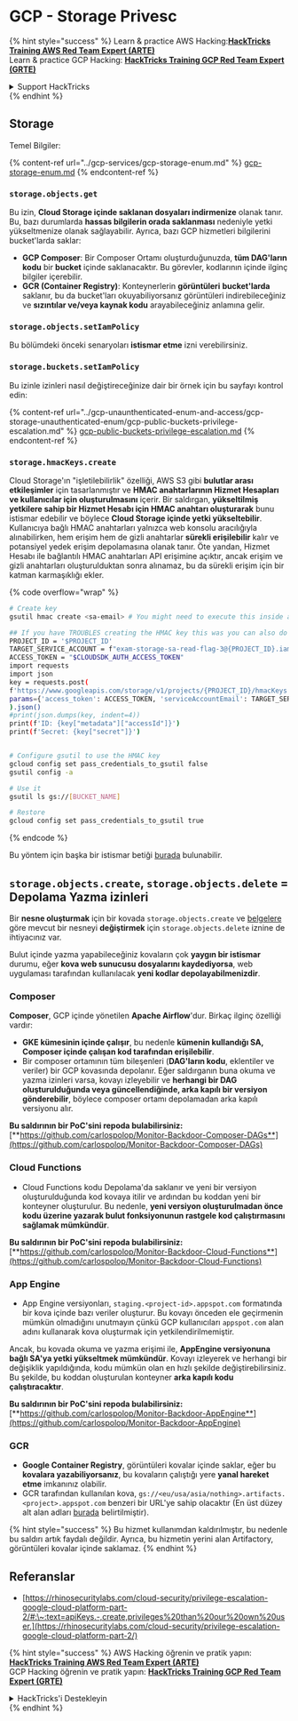 # GCP - Storage Privesc

{% hint style="success" %}
Learn & practice AWS Hacking:<img src="../../../.gitbook/assets/image (1).png" alt="" data-size="line">[**HackTricks Training AWS Red Team Expert (ARTE)**](https://training.hacktricks.xyz/courses/arte)<img src="../../../.gitbook/assets/image (1).png" alt="" data-size="line">\
Learn & practice GCP Hacking: <img src="../../../.gitbook/assets/image (2).png" alt="" data-size="line">[**HackTricks Training GCP Red Team Expert (GRTE)**<img src="../../../.gitbook/assets/image (2).png" alt="" data-size="line">](https://training.hacktricks.xyz/courses/grte)

<details>

<summary>Support HackTricks</summary>

* Check the [**subscription plans**](https://github.com/sponsors/carlospolop)!
* **Join the** 💬 [**Discord group**](https://discord.gg/hRep4RUj7f) or the [**telegram group**](https://t.me/peass) or **follow** us on **Twitter** 🐦 [**@hacktricks\_live**](https://twitter.com/hacktricks\_live)**.**
* **Share hacking tricks by submitting PRs to the** [**HackTricks**](https://github.com/carlospolop/hacktricks) and [**HackTricks Cloud**](https://github.com/carlospolop/hacktricks-cloud) github repos.

</details>
{% endhint %}

## Storage

Temel Bilgiler:

{% content-ref url="../gcp-services/gcp-storage-enum.md" %}
[gcp-storage-enum.md](../gcp-services/gcp-storage-enum.md)
{% endcontent-ref %}

### `storage.objects.get`

Bu izin, **Cloud Storage içinde saklanan dosyaları indirmenize** olanak tanır. Bu, bazı durumlarda **hassas bilgilerin orada saklanması** nedeniyle yetki yükseltmenize olanak sağlayabilir. Ayrıca, bazı GCP hizmetleri bilgilerini bucket'larda saklar:

* **GCP Composer**: Bir Composer Ortamı oluşturduğunuzda, **tüm DAG'ların kodu** bir **bucket** içinde saklanacaktır. Bu görevler, kodlarının içinde ilginç bilgiler içerebilir.
* **GCR (Container Registry)**: Konteynerlerin **görüntüleri** **bucket'larda** saklanır, bu da bucket'ları okuyabiliyorsanız görüntüleri indirebileceğiniz ve **sızıntılar ve/veya kaynak kodu** arayabileceğiniz anlamına gelir.

### `storage.objects.setIamPolicy`

Bu bölümdeki önceki senaryoları **istismar etme** izni verebilirsiniz.

### **`storage.buckets.setIamPolicy`**

Bu izinle izinleri nasıl değiştireceğinize dair bir örnek için bu sayfayı kontrol edin:

{% content-ref url="../gcp-unaunthenticated-enum-and-access/gcp-storage-unauthenticated-enum/gcp-public-buckets-privilege-escalation.md" %}
[gcp-public-buckets-privilege-escalation.md](../gcp-unaunthenticated-enum-and-access/gcp-storage-unauthenticated-enum/gcp-public-buckets-privilege-escalation.md)
{% endcontent-ref %}

### `storage.hmacKeys.create`

Cloud Storage'ın "işletilebilirlik" özelliği, AWS S3 gibi **bulutlar arası etkileşimler** için tasarlanmıştır ve **HMAC anahtarlarının Hizmet Hesapları ve kullanıcılar için oluşturulmasını** içerir. Bir saldırgan, **yükseltilmiş yetkilere sahip bir Hizmet Hesabı için HMAC anahtarı oluşturarak** bunu istismar edebilir ve böylece **Cloud Storage içinde yetki yükseltebilir**. Kullanıcıya bağlı HMAC anahtarları yalnızca web konsolu aracılığıyla alınabilirken, hem erişim hem de gizli anahtarlar **sürekli erişilebilir** kalır ve potansiyel yedek erişim depolamasına olanak tanır. Öte yandan, Hizmet Hesabı ile bağlantılı HMAC anahtarları API erişimine açıktır, ancak erişim ve gizli anahtarları oluşturulduktan sonra alınamaz, bu da sürekli erişim için bir katman karmaşıklığı ekler.

{% code overflow="wrap" %}
```bash
# Create key
gsutil hmac create <sa-email> # You might need to execute this inside a VM instance

## If you have TROUBLES creating the HMAC key this was you can also do it contacting the API directly:
PROJECT_ID = '$PROJECT_ID'
TARGET_SERVICE_ACCOUNT = f"exam-storage-sa-read-flag-3@{PROJECT_ID}.iam.gserviceaccount.com"
ACCESS_TOKEN = "$CLOUDSDK_AUTH_ACCESS_TOKEN"
import requests
import json
key = requests.post(
f'https://www.googleapis.com/storage/v1/projects/{PROJECT_ID}/hmacKeys',
params={'access_token': ACCESS_TOKEN, 'serviceAccountEmail': TARGET_SERVICE_ACCOUNT}
).json()
#print(json.dumps(key, indent=4))
print(f'ID: {key["metadata"]["accessId"]}')
print(f'Secret: {key["secret"]}')


# Configure gsutil to use the HMAC key
gcloud config set pass_credentials_to_gsutil false
gsutil config -a

# Use it
gsutil ls gs://[BUCKET_NAME]

# Restore
gcloud config set pass_credentials_to_gsutil true
```
{% endcode %}

Bu yöntem için başka bir istismar betiği [burada](https://github.com/RhinoSecurityLabs/GCP-IAM-Privilege-Escalation/blob/master/ExploitScripts/storage.hmacKeys.create.py) bulunabilir.

## `storage.objects.create`, `storage.objects.delete` = Depolama Yazma izinleri

Bir **nesne oluşturmak** için bir kovada `storage.objects.create` ve [belgelere](https://cloud.google.com/storage/docs/access-control/iam-permissions#object\_permissions) göre mevcut bir nesneyi **değiştirmek** için `storage.objects.delete` iznine de ihtiyacınız var.

Bulut içinde yazma yapabileceğiniz kovaların çok **yaygın bir istismar** durumu, eğer **kova web sunucusu dosyalarını kaydediyorsa**, web uygulaması tarafından kullanılacak **yeni kodlar depolayabilmenizdir**.

### Composer

**Composer**, GCP içinde yönetilen **Apache Airflow**'dur. Birkaç ilginç özelliği vardır:

* **GKE kümesinin içinde çalışır**, bu nedenle **kümenin kullandığı SA, Composer içinde çalışan kod tarafından erişilebilir**.
* Bir composer ortamının tüm bileşenleri (**DAG'ların kodu**, eklentiler ve veriler) bir GCP kovasında depolanır. Eğer saldırganın buna okuma ve yazma izinleri varsa, kovayı izleyebilir ve **herhangi bir DAG oluşturulduğunda veya güncellendiğinde, arka kapılı bir versiyon gönderebilir**, böylece composer ortamı depolamadan arka kapılı versiyonu alır.

**Bu saldırının bir PoC'sini repoda bulabilirsiniz:** [**https://github.com/carlospolop/Monitor-Backdoor-Composer-DAGs**](https://github.com/carlospolop/Monitor-Backdoor-Composer-DAGs)

### Cloud Functions

* Cloud Functions kodu Depolama'da saklanır ve yeni bir versiyon oluşturulduğunda kod kovaya itilir ve ardından bu koddan yeni bir konteyner oluşturulur. Bu nedenle, **yeni versiyon oluşturulmadan önce kodu üzerine yazarak bulut fonksiyonunun rastgele kod çalıştırmasını sağlamak mümkündür**.

**Bu saldırının bir PoC'sini repoda bulabilirsiniz:** [**https://github.com/carlospolop/Monitor-Backdoor-Cloud-Functions**](https://github.com/carlospolop/Monitor-Backdoor-Cloud-Functions)

### App Engine

* App Engine versiyonları, `staging.<project-id>.appspot.com` formatında bir kova içinde bazı veriler oluşturur. Bu kovayı önceden ele geçirmenin mümkün olmadığını unutmayın çünkü GCP kullanıcıları `appspot.com` alan adını kullanarak kova oluşturmak için yetkilendirilmemiştir.

Ancak, bu kovada okuma ve yazma erişimi ile, **AppEngine versiyonuna bağlı SA'ya yetki yükseltmek mümkündür**. Kovayı izleyerek ve herhangi bir değişiklik yapıldığında, kodu mümkün olan en hızlı şekilde değiştirebilirsiniz. Bu şekilde, bu koddan oluşturulan konteyner **arka kapılı kodu çalıştıracaktır**.

**Bu saldırının bir PoC'sini repoda bulabilirsiniz:** [**https://github.com/carlospolop/Monitor-Backdoor-AppEngine**](https://github.com/carlospolop/Monitor-Backdoor-AppEngine)

### GCR

* **Google Container Registry**, görüntüleri kovalar içinde saklar, eğer bu **kovalara yazabiliyorsanız**, bu kovaların çalıştığı yere **yanal hareket etme** imkanınız olabilir.
* GCR tarafından kullanılan kova, `gs://<eu/usa/asia/nothing>.artifacts.<project>.appspot.com` benzeri bir URL'ye sahip olacaktır (En üst düzey alt alan adları [burada](https://cloud.google.com/container-registry/docs/pushing-and-pulling) belirtilmiştir).

{% hint style="success" %}
Bu hizmet kullanımdan kaldırılmıştır, bu nedenle bu saldırı artık faydalı değildir. Ayrıca, bu hizmetin yerini alan Artifactory, görüntüleri kovalar içinde saklamaz.
{% endhint %}

## **Referanslar**

* [https://rhinosecuritylabs.com/cloud-security/privilege-escalation-google-cloud-platform-part-2/#:\~:text=apiKeys.-,create,privileges%20than%20our%20own%20user.](https://rhinosecuritylabs.com/cloud-security/privilege-escalation-google-cloud-platform-part-2/)

{% hint style="success" %}
AWS Hacking öğrenin ve pratik yapın:<img src="../../../.gitbook/assets/image (1).png" alt="" data-size="line">[**HackTricks Training AWS Red Team Expert (ARTE)**](https://training.hacktricks.xyz/courses/arte)<img src="../../../.gitbook/assets/image (1).png" alt="" data-size="line">\
GCP Hacking öğrenin ve pratik yapın: <img src="../../../.gitbook/assets/image (2).png" alt="" data-size="line">[**HackTricks Training GCP Red Team Expert (GRTE)**<img src="../../../.gitbook/assets/image (2).png" alt="" data-size="line">](https://training.hacktricks.xyz/courses/grte)

<details>

<summary>HackTricks'i Destekleyin</summary>

* [**abonelik planlarını**](https://github.com/sponsors/carlospolop) kontrol edin!
* **💬 [**Discord grubuna**](https://discord.gg/hRep4RUj7f) veya [**telegram grubuna**](https://t.me/peass) katılın ya da **Twitter'da** 🐦 [**@hacktricks\_live**](https://twitter.com/hacktricks\_live)**'i takip edin.**
* **Hacking ipuçlarını paylaşmak için** [**HackTricks**](https://github.com/carlospolop/hacktricks) ve [**HackTricks Cloud**](https://github.com/carlospolop/hacktricks-cloud) github reposuna PR gönderin.

</details>
{% endhint %}
